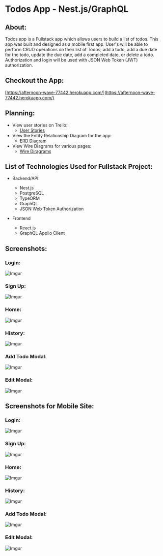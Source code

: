 # Todos App - Nest.js/GraphQL

## About:

Todos app is a Fullstack app which allows users to build a list of todos. This app was built and designed as a mobile first app. User's will be able to perform CRUD operations on their list of Todos; add a todo, add a due date for the todo, update the due date, add a completed date, or delete a todo. Authorization and login will be used with JSON Web Token (JWT) authorization. 

## Checkout the App:
[https://afternoon-wave-77442.herokuapp.com/](https://afternoon-wave-77442.herokuapp.com/)

## Planning:
- View user stories on Trello:
  - [User Stories](https://trello.com/b/pZ6TOfwo/todo-nest-react-graphql)
- View the Entity Relationship Diagram for the app:
  - [ERD Diagram](https://app.lucidchart.com/invitations/accept/f898616f-50f7-45d4-a996-b3bb483dd7a7)
- View Wire Diagrams for various pages:
  - [Wire Diragrams](https://www.figma.com/file/4lAKbWhvCrUPkxogrcesMZ/Todo-Nest.js-Graphql?node-id=16%3A17)

## List of Technologies Used for Fullstack Project:
- Backend/API:
  - Nest.js
  - PostgreSQL
  - TypeORM
  - GraphQL
  - JSON Web Token Authorization

- Frontend
  - React.js
  - GraphQL Apollo Client

## Screenshots:

### Login:
![Imgur](https://i.imgur.com/05huhLa.png)
### Sign Up:
![Imgur](https://i.imgur.com/OsIZc5Y.png)
### Home:
![Imgur](https://i.imgur.com/DQIpxUF.png)
### History:
![Imgur](https://i.imgur.com/NtBLa1R.png)
### Add Todo Modal:
![Imgur](https://i.imgur.com/YFV5pkI.png)
### Edit Modal:
![Imgur](https://i.imgur.com/Axd0FD0.png)
## Screenshots for Mobile Site:

### Login:
![Imgur](https://i.imgur.com/0FptTnd.png)
### Sign Up: 
![Imgur](https://i.imgur.com/KiEQSi2.png)
### Home:
![Imgur](https://i.imgur.com/6sHJzjs.png)
### History:
![Imgur](https://i.imgur.com/Opdf2jn.png)
### Add Todo Modal:
![Imgur](https://i.imgur.com/Tqi7nSe.png)
### Edit Modal:
![Imgur](https://i.imgur.com/MQQhCNy.png)